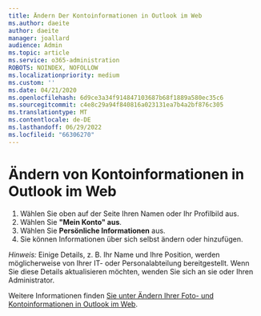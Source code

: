 ```yaml
---
title: Ändern Der Kontoinformationen in Outlook im Web
ms.author: daeite
author: daeite
manager: joallard
audience: Admin
ms.topic: article
ms.service: o365-administration
ROBOTS: NOINDEX, NOFOLLOW
ms.localizationpriority: medium
ms.custom: ''
ms.date: 04/21/2020
ms.openlocfilehash: 6d9ce3a34f914847103687b68f1889a580ec35c6
ms.sourcegitcommit: c4e8c29a94f840816a023131ea7b4a2bf876c305
ms.translationtype: MT
ms.contentlocale: de-DE
ms.lasthandoff: 06/29/2022
ms.locfileid: "66306270"
---
```

# <a name="change-account-information-in-outlook-on-the-web"></a>Ändern von Kontoinformationen in Outlook im Web

1. Wählen Sie oben auf der Seite Ihren Namen oder Ihr Profilbild aus.
1. Wählen Sie **"Mein Konto" aus**.
1. Wählen Sie **Persönliche Informationen** aus.
1. Sie können Informationen über sich selbst ändern oder hinzufügen.

*Hinweis:* Einige Details, z. B. Ihr Name und Ihre Position, werden möglicherweise von Ihrer IT- oder Personalabteilung bereitgestellt. Wenn Sie diese Details aktualisieren möchten, wenden Sie sich an sie oder Ihren Administrator.

Weitere Informationen finden [Sie unter Ändern Ihrer Foto- und Kontoinformationen in Outlook im Web](https://support.office.com/article/b2dbb289-851d-4bed-93c3-3e136f5659ec).